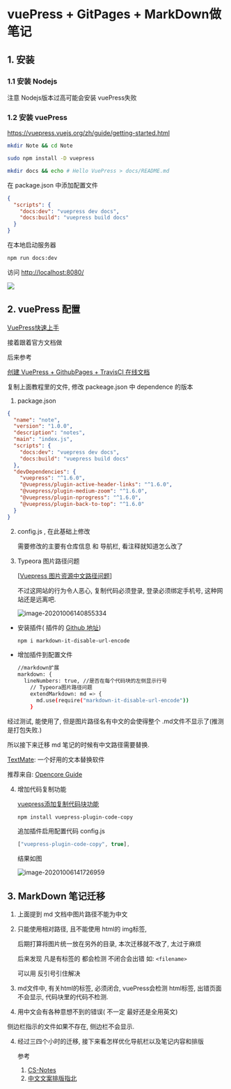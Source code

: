 # vuePress + GitPages + MarkDown做笔记

## 1. 安装

### 1.1 安装 Nodejs

注意 Nodejs版本过高可能会安装 vuePress失败

### 1.2 安装 vuePress

https://vuepress.vuejs.org/zh/guide/getting-started.html

```sh
mkdir Note && cd Note
```

```sh
sudo npm install -D vuepress
```

```sh
mkdir docs && echo # Hello VuePress > docs/README.md
```

在 package.json 中添加配置文件

```json
{
  "scripts": {
    "docs:dev": "vuepress dev docs",
    "docs:build": "vuepress build docs"
  }
}
```

在本地启动服务器

```sh
npm run docs:dev
```

访问 [http://localhost:8080/](http://localhost:8080/)

![](img/vuePress/image-20201006123638153.png)

## 2. vuePress 配置

[VuePress快速上手](https://vuepress.vuejs.org/zh/guide/getting-started.html)

接着跟着官方文档做

后来参考 

[创建 VuePress + GithubPages + TravisCI 在线文档](https://tsanfer.github.io/VuePress-GithubPages-TravisCI/pages/VuePress.html#vuepress-%E7%9B%AE%E5%BD%95%E7%BB%93%E6%9E%84)

复制上面教程里的文件, 修改 packeage.json 中 dependence 的版本

1. package.json

```json
{
  "name": "note",
  "version": "1.0.0",
  "description": "notes",
  "main": "index.js",
  "scripts": {
    "docs:dev": "vuepress dev docs",
    "docs:build": "vuepress build docs"
  },
  "devDependencies": {
    "vuepress": "^1.6.0",
    "@vuepress/plugin-active-header-links": "^1.6.0",
    "@vuepress/plugin-medium-zoom": "^1.6.0",
    "@vuepress/plugin-nprogress": "^1.6.0",
    "@vuepress/plugin-back-to-top": "^1.6.0"
  }
}
```

2. config.js , 在此基础上修改

   需要修改的主要有仓库信息 和 导航栏, 看注释就知道怎么改了

3. Typeora 图片路径问题

   [[Vuepress 图片资源中文路径问题](https://segmentfault.com/a/1190000022275001)]

   不过这网站的行为令人恶心, 复制代码必须登录, 登录必须绑定手机号, 这种网站还是远离吧.

   ![image-20201006140855334](./img/vuePress/image-20201006140855334.png)

- 安装插件( 插件的 [Github 地址](https://github.com/nanyuantingfeng/markdown-it-disable-url-encode/blob/1e7c1bb261f5bf6c8db88a0db90b36d45e2850dd/index.js#L30))

  ```sh
  npm i markdown-it-disable-url-encode
  ```

- 增加插件到配置文件

  ```sh
  //markdown扩展
  markdown: {
    lineNumbers: true, //是否在每个代码块的左侧显示行号
      // Typeora图片路径问题
      extendMarkdown: md => {
        md.use(require("markdown-it-disable-url-encode"))
      }
  ```



经过测试, 能使用了, 但是图片路径名有中文的会使得整个 .md文件不显示了(推测是打包失败.)

所以接下来迁移 md 笔记的时候有中文路径需要替换.

[TextMate](https://macromates.com/ ): 一个好用的文本替换软件

推荐来自:  [Opencore Guide](https://dortania.github.io/OpenCore-Install-Guide/CONTRIBUTING.html#tips)

4. 增加代码复制功能

   [vuepress添加复制代码块功能](https://blog.csdn.net/qq_39367226/article/details/107449893)

   ```sh
   npm install vuepress-plugin-code-copy
   ```

   追加插件启用配置代码 config.js

   ```javascript
   ["vuepress-plugin-code-copy", true],
   ```

   结果如图

   ![image-20201006141726959](./img/vuePress/image-20201006141726959.png)

## 3. MarkDown 笔记迁移

1. 上面提到 md 文档中图片路径不能为中文

2. 只能使用相对路径, 且不能使用 html的 img标签, 

   后期打算将图片统一放在另外的目录, 本次迁移就不改了, 太过于麻烦

   后来发现 凡是有标签的 都会检测 不闭合会出错 如: `<filename>`

   可以用 反引号引住解决

3. md文件中, 有关html的标签, 必须闭合, vuePress会检测 html标签, 出错页面不会显示, 代码块里的代码不检测.

4. 用中文会有各种意想不到的错误( 不一定 最好还是全用英文)

   

侧边栏指示的文件如果不存在, 侧边栏不会显示.

4. 经过三四个小时的迁移, 接下来看怎样优化导航栏以及笔记内容和排版

   参考

   1. [CS-Notes](https://cyc2018.github.io/CS-Notes/#/README)
   2. [中文文案排版指北](https://github.com/sparanoid/chinese-copywriting-guidelines/blob/master/README.zh-CN.md)